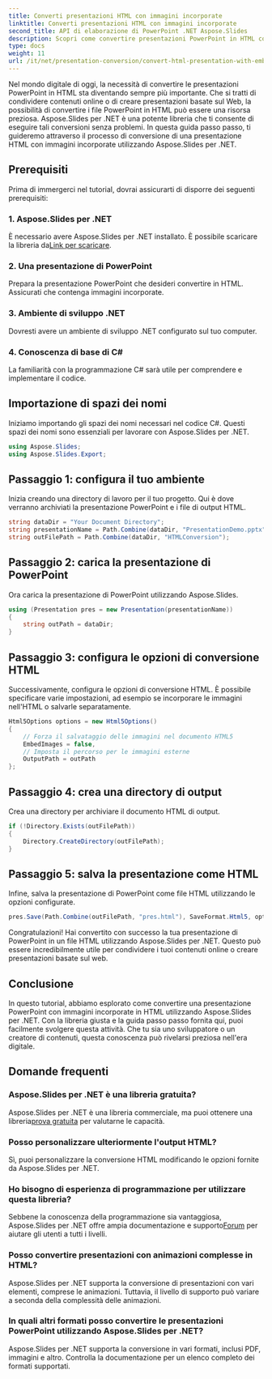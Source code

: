 ```yaml
---
title: Converti presentazioni HTML con immagini incorporate
linktitle: Converti presentazioni HTML con immagini incorporate
second_title: API di elaborazione di PowerPoint .NET Aspose.Slides
description: Scopri come convertire presentazioni PowerPoint in HTML con immagini incorporate utilizzando Aspose.Slides per .NET. Guida passo passo per una conversione senza problemi.
type: docs
weight: 11
url: /it/net/presentation-conversion/convert-html-presentation-with-embedded-images/
---
```


Nel mondo digitale di oggi, la necessità di convertire le presentazioni PowerPoint in HTML sta diventando sempre più importante. Che si tratti di condividere contenuti online o di creare presentazioni basate sul Web, la possibilità di convertire i file PowerPoint in HTML può essere una risorsa preziosa. Aspose.Slides per .NET è una potente libreria che ti consente di eseguire tali conversioni senza problemi. In questa guida passo passo, ti guideremo attraverso il processo di conversione di una presentazione HTML con immagini incorporate utilizzando Aspose.Slides per .NET.

## Prerequisiti

Prima di immergerci nel tutorial, dovrai assicurarti di disporre dei seguenti prerequisiti:

### 1. Aspose.Slides per .NET

 È necessario avere Aspose.Slides per .NET installato. È possibile scaricare la libreria da[Link per scaricare](https://releases.aspose.com/slides/net/).

### 2. Una presentazione di PowerPoint

Prepara la presentazione PowerPoint che desideri convertire in HTML. Assicurati che contenga immagini incorporate.

### 3. Ambiente di sviluppo .NET

Dovresti avere un ambiente di sviluppo .NET configurato sul tuo computer.

### 4. Conoscenza di base di C#

La familiarità con la programmazione C# sarà utile per comprendere e implementare il codice.

## Importazione di spazi dei nomi

Iniziamo importando gli spazi dei nomi necessari nel codice C#. Questi spazi dei nomi sono essenziali per lavorare con Aspose.Slides per .NET.

```csharp
using Aspose.Slides;
using Aspose.Slides.Export;
```

## Passaggio 1: configura il tuo ambiente

Inizia creando una directory di lavoro per il tuo progetto. Qui è dove verranno archiviati la presentazione PowerPoint e i file di output HTML.

```csharp
string dataDir = "Your Document Directory";
string presentationName = Path.Combine(dataDir, "PresentationDemo.pptx");
string outFilePath = Path.Combine(dataDir, "HTMLConversion");
```

## Passaggio 2: carica la presentazione di PowerPoint

Ora carica la presentazione di PowerPoint utilizzando Aspose.Slides.

```csharp
using (Presentation pres = new Presentation(presentationName))
{
    string outPath = dataDir;
}
```

## Passaggio 3: configura le opzioni di conversione HTML

Successivamente, configura le opzioni di conversione HTML. È possibile specificare varie impostazioni, ad esempio se incorporare le immagini nell'HTML o salvarle separatamente.

```csharp
Html5Options options = new Html5Options()
{
    // Forza il salvataggio delle immagini nel documento HTML5
    EmbedImages = false,
    // Imposta il percorso per le immagini esterne
    OutputPath = outPath
};
```

## Passaggio 4: crea una directory di output

Crea una directory per archiviare il documento HTML di output.

```csharp
if (!Directory.Exists(outFilePath))
{
    Directory.CreateDirectory(outFilePath);
}
```

## Passaggio 5: salva la presentazione come HTML

Infine, salva la presentazione di PowerPoint come file HTML utilizzando le opzioni configurate.

```csharp
pres.Save(Path.Combine(outFilePath, "pres.html"), SaveFormat.Html5, options);
```

Congratulazioni! Hai convertito con successo la tua presentazione di PowerPoint in un file HTML utilizzando Aspose.Slides per .NET. Questo può essere incredibilmente utile per condividere i tuoi contenuti online o creare presentazioni basate sul web.

## Conclusione

In questo tutorial, abbiamo esplorato come convertire una presentazione PowerPoint con immagini incorporate in HTML utilizzando Aspose.Slides per .NET. Con la libreria giusta e la guida passo passo fornita qui, puoi facilmente svolgere questa attività. Che tu sia uno sviluppatore o un creatore di contenuti, questa conoscenza può rivelarsi preziosa nell'era digitale.

## Domande frequenti

### Aspose.Slides per .NET è una libreria gratuita?
 Aspose.Slides per .NET è una libreria commerciale, ma puoi ottenere una libreria[prova gratuita](https://releases.aspose.com/) per valutarne le capacità.

### Posso personalizzare ulteriormente l'output HTML?
Sì, puoi personalizzare la conversione HTML modificando le opzioni fornite da Aspose.Slides per .NET.

### Ho bisogno di esperienza di programmazione per utilizzare questa libreria?
Sebbene la conoscenza della programmazione sia vantaggiosa, Aspose.Slides per .NET offre ampia documentazione e supporto[Forum](https://forum.aspose.com/) per aiutare gli utenti a tutti i livelli.

### Posso convertire presentazioni con animazioni complesse in HTML?
Aspose.Slides per .NET supporta la conversione di presentazioni con vari elementi, comprese le animazioni. Tuttavia, il livello di supporto può variare a seconda della complessità delle animazioni.

### In quali altri formati posso convertire le presentazioni PowerPoint utilizzando Aspose.Slides per .NET?
Aspose.Slides per .NET supporta la conversione in vari formati, inclusi PDF, immagini e altro. Controlla la documentazione per un elenco completo dei formati supportati.